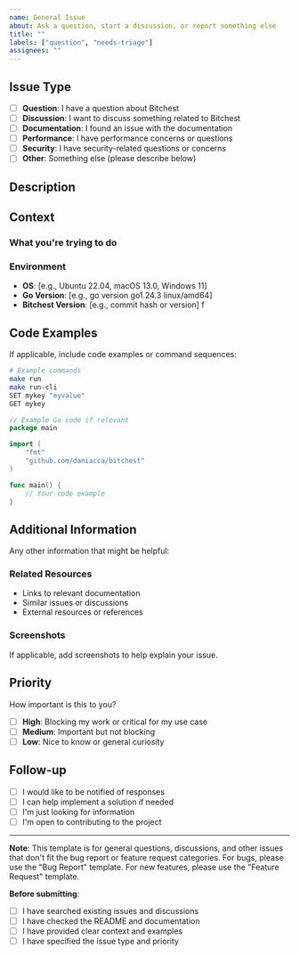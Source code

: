 ```yaml
---
name: General Issue
about: Ask a question, start a discussion, or report something else
title: ""
labels: ["question", "needs-triage"]
assignees: ""
---
```


## Issue Type

<!-- Please select the most appropriate category -->

- [ ] **Question**: I have a question about Bitchest
- [ ] **Discussion**: I want to discuss something related to Bitchest
- [ ] **Documentation**: I found an issue with the documentation
- [ ] **Performance**: I have performance concerns or questions
- [ ] **Security**: I have security-related questions or concerns
- [ ] **Other**: Something else (please describe below)

## Description

<!-- A clear and concise description of your question, discussion topic, or concern. -->

## Context

<!-- Provide additional context about your issue -->

### What you're trying to do

<!-- Describe what you're trying to accomplish with Bitchest. -->

### Environment

- **OS**: [e.g., Ubuntu 22.04, macOS 13.0, Windows 11]
- **Go Version**: [e.g., go version go1.24.3 linux/amd64]
- **Bitchest Version**: [e.g., commit hash or version]
  f

## Code Examples

If applicable, include code examples or command sequences:

```bash
# Example commands
make run
make run-cli
SET mykey "myvalue"
GET mykey
```

```go
// Example Go code if relevant
package main

import (
    "fmt"
    "github.com/daniacca/bitchest"
)

func main() {
    // Your code example
}
```

## Additional Information

Any other information that might be helpful:

### Related Resources

- Links to relevant documentation
- Similar issues or discussions
- External resources or references

### Screenshots

If applicable, add screenshots to help explain your issue.

## Priority

How important is this to you?

- [ ] **High**: Blocking my work or critical for my use case
- [ ] **Medium**: Important but not blocking
- [ ] **Low**: Nice to know or general curiosity

## Follow-up

- [ ] I would like to be notified of responses
- [ ] I can help implement a solution if needed
- [ ] I'm just looking for information
- [ ] I'm open to contributing to the project

---

**Note**: This template is for general questions, discussions, and other issues that don't fit the bug report or feature request categories. For bugs, please use the "Bug Report" template. For new features, please use the "Feature Request" template.

**Before submitting**:

- [ ] I have searched existing issues and discussions
- [ ] I have checked the README and documentation
- [ ] I have provided clear context and examples
- [ ] I have specified the issue type and priority
